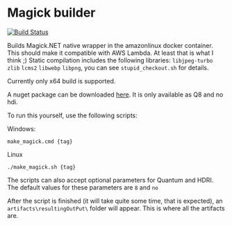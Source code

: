 # Magick builder 

[![Build Status](https://travis-ci.org/albumprinter/Albelli.Magick.Builder.svg?branch=master)](https://travis-ci.org/albumprinter/Albelli.Magick.Builder)

Builds Magick.NET native wrapper in the amazonlinux docker container. This should make it compatible with AWS Lambda. At least that is what I think ;)
Static compilation includes the following libraries: `libjpeg-turbo` `zlib` `lcms2` `libwebp` `libpng`, you can see `stupid_checkout.sh` for details.

Currently only x64 build is supported.

A nuget package can be downloaded [here](https://www.myget.org/feed/derwasp/package/nuget/Albelli.Magick.NET-Q8-x64.AmazonLinux.Natives). It is only available as Q8 and no hdi.

To run this yourself, use the following scripts:

Windows:
```
make_magick.cmd {tag}
```

Linux

```
./make_magick.sh {tag}
```

The scripts can also accept optional parameters for Quantum and HDRI. The default values for these parameters are `8` and `no`

After the script is finished (it will take quite some time, that is expected), an `artifacts\resultingOutPut\` folder will appear.
This is where all the artifacts are.